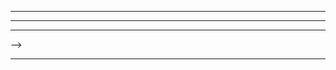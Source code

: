 <!-- # ***Yi-Lin Shao:*** -->

<!-- ### Hello, my friend! 🍻 -->
<!-- ### 有朋自远方来，不亦乐乎 🤜🤛 -->

---

<!-- ### About Me -->

<!-- Currently, I am a member of the Key Laboratory of Intelligent Perception and Image Understanding of Ministry of Education at Xidian University under the supervision of [Prof. Licheng Jiao](https://web.xidian.edu.cn/lchjiao/indexen.html). My research interest includes **computer vision, explainable AI, and optimal scheduling**.
<!-- You can find more about me 👉[here](https://yilinshao.github.io). -->

---

<!-- ### Github Stats -->

<!-- [![Anurag's GitHub stats](https://github-readme-stats.vercel.app/api?username=yilinshao&count_private=true&theme=cobalt&include_all_commits=true&hide_title=True)](https://github.com/anuraghazra/github-readme-stats) -->

---

<!-- ### Computer Skills -->

<!-- [![Top Langs](https://github-readme-stats.vercel.app/api/top-langs/?username=yilinshao&include_all_commits=true&layout=compact)](https://github.com/anuraghazra/github-readme-stats) -->

<!-- <img src="http://img.shields.io/badge/-Python-3776AB?style=flat&logo=python&logoColor=FFFFFF"> <img src="http://img.shields.io/badge/-Pytorch-EE4C2C?style=flat&logo=pytorch&logoColor=FFFFFF"> <img src="http://img.shields.io/badge/-Ubuntu-E95420?style=flat&logo=ubuntu&logoColor=FFFFFF"> <img src="http://img.shields.io/badge/-Github-000000?style=flat&logo=github&logoColor=FFFFFF"> <img src="http://img.shields.io/badge/-Docker-2496ED?style=flat&logo=docker&logoColor=FFFFFF"> <img src="http://img.shields.io/badge/-LaTeX-008080?style=flat&logo=latex&logoColor=FFFFFF">  --> -->

---





<!--
**yilinshao/yilinshao** is a ✨ _special_ ✨ repository because its `README.md` (this file) appears on your GitHub profile.

Here are some ideas to get you started:

- 🔭 I’m currently working on ...
- 🌱 I’m currently learning ...
- 👯 I’m looking to collaborate on ...
- 🤔 I’m looking for help with ...
- 💬 Ask me about ...
- 📫 How to reach me: ...
- 😄 Pronouns: ...
- ⚡ Fun fact: ...
-->
